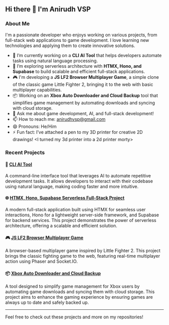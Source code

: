 ## Hi there 👋 I'm Anirudh VSP

### About Me
I'm a passionate developer who enjoys working on various projects, from full-stack web applications to game development. I love learning new technologies and applying them to create innovative solutions.

- 🔭 I’m currently working on a **CLI AI Tool** that helps developers automate tasks using natural language processing.
- 🌱 I’m exploring serverless architecture with **HTMX, Hono, and Supabase** to build scalable and efficient full-stack applications.
- 🎮 I'm developing a **JS LF2 Browser Multiplayer Game**, a simple clone of the classic game Little Fighter 2, bringing it to the web with basic multiplayer capabilities.
- 📦 Working on an **Xbox Auto Downloader and Cloud Backup** tool that simplifies game management by automating downloads and syncing with cloud storage.
- 💬 Ask me about game development, AI, and full-stack development!
- 📫 How to reach me: [anirudhvsp@gmail.com](mailto:anirudhvsp@gmail.com)
- 😄 Pronouns: He/Him
- ⚡ Fun fact: I’ve attached a pen to my 3D printer for creative 2D drawings! <I turned my 3d printer into a 2d printer morty>

### Recent Projects

#### 🔧 [CLI AI Tool](https://github.com/anirudhvsp/CLI-AI)
A command-line interface tool that leverages AI to automate repetitive development tasks. It allows developers to interact with their codebase using natural language, making coding faster and more intuitive.

#### 🌐 [HTMX, Hono, Supabase Serverless Full-Stack Project](https://github.com/anirudhvsp/htmx-hono-supabase)
A modern full-stack application built using HTMX for seamless user interactions, Hono for a lightweight server-side framework, and Supabase for backend services. This project demonstrates the power of serverless architecture, offering a scalable and efficient solution.

#### 🎮 [JS LF2 Browser Multiplayer Game](https://github.com/anirudhvsp/webLF)
A browser-based multiplayer game inspired by Little Fighter 2. This project brings the classic fighting game to the web, featuring real-time multiplayer action using Phaser and Socket.IO.

#### 📦 [Xbox Auto Downloader and Cloud Backup](https://github.com/anirudhvsp/xboxBackup)
A tool designed to simplify game management for Xbox users by automating game downloads and syncing them with cloud storage. This project aims to enhance the gaming experience by ensuring games are always up to date and safely backed up.

---

Feel free to check out these projects and more on my repositories!

